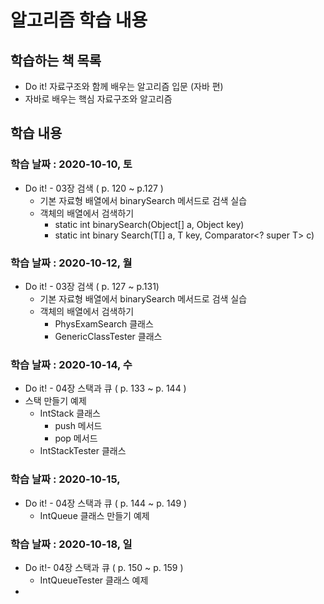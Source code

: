 # 알고리즘 학습 내용

## 학습하는 책 목록

- Do it! 자료구조와 함께 배우는 알고리즘 입문 (자바 편)
- 자바로 배우는 핵심 자료구조와 알고리즘


## 학습 내용

### 학습 날짜 : 2020-10-10, 토

- Do it! - 03장 검색 ( p. 120 ~ p.127 )
  - 기본 자료형 배열에서 binarySearch 메서드로 검색 실습
  - 객체의 배열에서 검색하기
  	- static int binarySearch(Object[] a, Object key)
  	- static <T> int binary Search(T[] a, T key, Comparator<? super T> c)
  	
 ### 학습 날짜 : 2020-10-12, 월

- Do it! - 03장 검색 ( p. 127 ~ p.131)
  - 기본 자료형 배열에서 binarySearch 메서드로 검색 실습
  - 객체의 배열에서 검색하기
  	- PhysExamSearch 클래스
  	- GenericClassTester 클래스
  	
 ### 학습 날짜 : 2020-10-14, 수
 
 - Do it! - 04장 스택과 큐 ( p. 133 ~ p. 144 )
  - 스택 만들기 예제
  	- IntStack 클래스 
  		- push 메서드
  		- pop 메서드
  	- IntStackTester 클래스
  	
### 학습 날짜 : 2020-10-15, 

 - Do it! - 04장 스택과 큐 ( p. 144 ~ p. 149 )
   - IntQueue 클래스 만들기 예제
 
### 학습 날짜 : 2020-10-18, 일

 - Do it!- 04장 스택과 큐 ( p. 150 ~ p. 159 )
 	- IntQueueTester 클래스 예제
  - 


